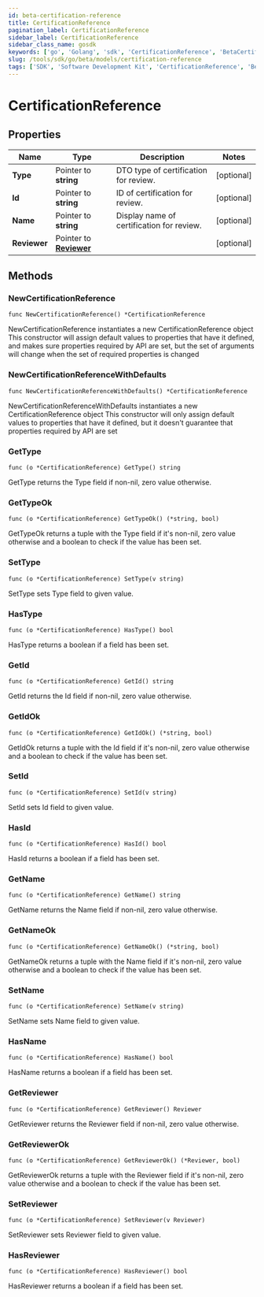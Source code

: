 ```yaml
---
id: beta-certification-reference
title: CertificationReference
pagination_label: CertificationReference
sidebar_label: CertificationReference
sidebar_class_name: gosdk
keywords: ['go', 'Golang', 'sdk', 'CertificationReference', 'BetaCertificationReference'] 
slug: /tools/sdk/go/beta/models/certification-reference
tags: ['SDK', 'Software Development Kit', 'CertificationReference', 'BetaCertificationReference']
---
```


# CertificationReference

## Properties

Name | Type | Description | Notes
------------ | ------------- | ------------- | -------------
**Type** | Pointer to **string** | DTO type of certification for review. | [optional] 
**Id** | Pointer to **string** | ID of certification for review. | [optional] 
**Name** | Pointer to **string** | Display name of certification for review. | [optional] 
**Reviewer** | Pointer to [**Reviewer**](reviewer) |  | [optional] 

## Methods

### NewCertificationReference

`func NewCertificationReference() *CertificationReference`

NewCertificationReference instantiates a new CertificationReference object
This constructor will assign default values to properties that have it defined,
and makes sure properties required by API are set, but the set of arguments
will change when the set of required properties is changed

### NewCertificationReferenceWithDefaults

`func NewCertificationReferenceWithDefaults() *CertificationReference`

NewCertificationReferenceWithDefaults instantiates a new CertificationReference object
This constructor will only assign default values to properties that have it defined,
but it doesn't guarantee that properties required by API are set

### GetType

`func (o *CertificationReference) GetType() string`

GetType returns the Type field if non-nil, zero value otherwise.

### GetTypeOk

`func (o *CertificationReference) GetTypeOk() (*string, bool)`

GetTypeOk returns a tuple with the Type field if it's non-nil, zero value otherwise
and a boolean to check if the value has been set.

### SetType

`func (o *CertificationReference) SetType(v string)`

SetType sets Type field to given value.

### HasType

`func (o *CertificationReference) HasType() bool`

HasType returns a boolean if a field has been set.

### GetId

`func (o *CertificationReference) GetId() string`

GetId returns the Id field if non-nil, zero value otherwise.

### GetIdOk

`func (o *CertificationReference) GetIdOk() (*string, bool)`

GetIdOk returns a tuple with the Id field if it's non-nil, zero value otherwise
and a boolean to check if the value has been set.

### SetId

`func (o *CertificationReference) SetId(v string)`

SetId sets Id field to given value.

### HasId

`func (o *CertificationReference) HasId() bool`

HasId returns a boolean if a field has been set.

### GetName

`func (o *CertificationReference) GetName() string`

GetName returns the Name field if non-nil, zero value otherwise.

### GetNameOk

`func (o *CertificationReference) GetNameOk() (*string, bool)`

GetNameOk returns a tuple with the Name field if it's non-nil, zero value otherwise
and a boolean to check if the value has been set.

### SetName

`func (o *CertificationReference) SetName(v string)`

SetName sets Name field to given value.

### HasName

`func (o *CertificationReference) HasName() bool`

HasName returns a boolean if a field has been set.

### GetReviewer

`func (o *CertificationReference) GetReviewer() Reviewer`

GetReviewer returns the Reviewer field if non-nil, zero value otherwise.

### GetReviewerOk

`func (o *CertificationReference) GetReviewerOk() (*Reviewer, bool)`

GetReviewerOk returns a tuple with the Reviewer field if it's non-nil, zero value otherwise
and a boolean to check if the value has been set.

### SetReviewer

`func (o *CertificationReference) SetReviewer(v Reviewer)`

SetReviewer sets Reviewer field to given value.

### HasReviewer

`func (o *CertificationReference) HasReviewer() bool`

HasReviewer returns a boolean if a field has been set.



